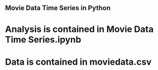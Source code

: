 ## Movie Data Time Series in Python

# Analysis is contained in Movie Data Time Series.ipynb

# Data is contained in moviedata.csv
